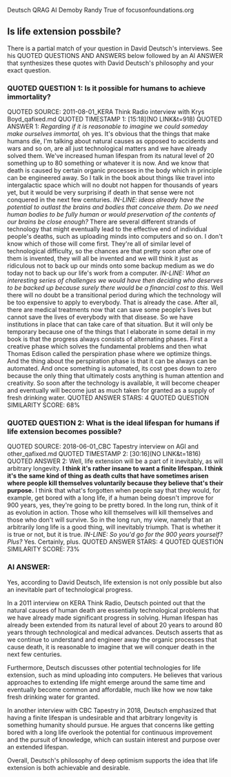Deutsch QRAG AI Demoby Randy True of focusonfoundations.org


## Is life extension possbile?

There is a partial match of your question in David Deutsch's interviews. See his QUOTED QUESTIONS AND ANSWERS below followed by an AI ANSWER that synthesizes these quotes with David Deutsch's philosophy and your exact question.

### QUOTED QUESTION 1: Is it possible for humans to achieve immortality?
QUOTED SOURCE: 2011-08-01_KERA Think Radio interview with Krys Boyd_qafixed.md
QUOTED TIMESTAMP 1: [15:18](NO LINK&t=918)
QUOTED ANSWER 1: _Regarding if it is reasonable to imagine we could someday make ourselves immortal,_ oh yes. It's obvious that the things that make humans die, I'm talking about natural causes as opposed to accidents and wars and so on, are all just technological matters and we have already solved them. We've increased human lifespan from its natural level of 20 something up to 80 something or whatever it is now. And we know that death is caused by certain organic processes in the body which in principle can be engineered away. So I talk in the book about things like travel into intergalactic space which will no doubt not happen for thousands of years yet, but it would be very surprising if death in that sense were not conquered in the next few centuries. *IN-LINE: ideas already have the potential to outlast the brains and bodies that conceive them. Do we need human bodies to be fully human or would preservation of the contents of our brains be close enough?* There are several different strands of technology that might eventually lead to the effective end of individual people's deaths, such as uploading minds into computers and so on. I don't know which of those will come first. They're all of similar level of technological difficulty, so the chances are that pretty soon after one of them is invented, they will all be invented and we will think it just as ridiculous not to back up our minds onto some backup medium as we do today not to back up our life's work from a computer. *IN-LINE: What an interesting series of challenges we would have then deciding who deserves to be backed up because surely there would be a financial cost to this.* Well there will no doubt be a transitional period during which the technology will be too expensive to apply to everybody. That is already the case. After all, there are medical treatments now that can save some people's lives but cannot save the lives of everybody with that disease. So we have institutions in place that can take care of that situation. But it will only be temporary because one of the things that I elaborate in some detail in my book is that the progress always consists of alternating phases. First a creative phase which solves the fundamental problems and then what Thomas Edison called the perspiration phase where we optimize things. And the thing about the perspiration phase is that it can be always can be automated. And once something is automated, its cost goes down to zero because the only thing that ultimately costs anything is human attention and creativity. So soon after the technology is available, it will become cheaper and eventually will become just as much taken for granted as a supply of fresh drinking water.
QUOTED ANSWER STARS: 4
QUOTED QUESTION SIMILARITY SCORE: 68%

### QUOTED QUESTION 2: What is the ideal lifespan for humans if life extension becomes possible?
QUOTED SOURCE: 2018-06-01_CBC Tapestry interview on AGI and other_qafixed.md
QUOTED TIMESTAMP 2: [30:16](NO LINK&t=1816)
QUOTED ANSWER 2: Well, life extension will be a part of it inevitably, as will arbitrary longevity. __I think it's rather insane to want a finite lifespan. I think it's the same kind of thing as death cults that have sometimes arisen where people kill themselves voluntarily because they believe that's their purpose.__ I think that what's forgotten when people say that they would, for example, get bored with a long life, if a human being doesn't improve for 900 years, yes, they're going to be pretty bored. In the long run, think of it as evolution in action. Those who kill themselves will kill themselves and those who don't will survive. So in the long run, my view, namely that an arbitrarily long life is a good thing, will inevitably triumph. That is whether it is true or not, but it is true. *IN-LINE: So you'd go for the 900 years yourself? Plus?* Yes. Certainly, plus.
QUOTED ANSWER STARS: 4
QUOTED QUESTION SIMILARITY SCORE: 73%


### AI ANSWER:
Yes, according to David Deutsch, life extension is not only possible but also an inevitable part of technological progress. 

In a 2011 interview on KERA Think Radio, Deutsch pointed out that the natural causes of human death are essentially technological problems that we have already made significant progress in solving. Human lifespan has already been extended from its natural level of about 20 years to around 80 years through technological and medical advances. Deutsch asserts that as we continue to understand and engineer away the organic processes that cause death, it is reasonable to imagine that we will conquer death in the next few centuries.

Furthermore, Deutsch discusses other potential technologies for life extension, such as mind uploading into computers. He believes that various approaches to extending life might emerge around the same time and eventually become common and affordable, much like how we now take fresh drinking water for granted.

In another interview with CBC Tapestry in 2018, Deutsch emphasized that having a finite lifespan is undesirable and that arbitrary longevity is something humanity should pursue. He argues that concerns like getting bored with a long life overlook the potential for continuous improvement and the pursuit of knowledge, which can sustain interest and purpose over an extended lifespan.

Overall, Deutsch's philosophy of deep optimism supports the idea that life extension is both achievable and desirable.